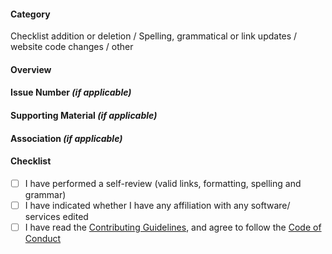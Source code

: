 <!--
Thank you for contributing the ZabezpieczSie.pl 🫶
So that your PR can be reviewed quickly, please complete the following sections:
-->

#### Category
<!-- Indicate the type of PR (delete as necessary) -->
Checklist addition or deletion / Spelling, grammatical or link updates / website code changes / other

#### Overview
<!-- Briefly outline your new changes -->

#### Issue Number _(if applicable)_
<!-- If this PR is related to an issue, please include ticket number. -->

#### Supporting Material _(if applicable)_
<!-- For any content changes, additions or deletions, please include links to relevant references or supported materials -->

#### Association _(if applicable)_
<!-- If you are affiliated with a product or service that relates to this PR, please disclose this for transparency -->

#### Checklist
<!-- Please complete the following checklist 😇 -->
- [ ] I have performed a self-review (valid links, formatting, spelling and grammar)
- [ ] I have indicated whether I have any affiliation with any software/ services edited
- [ ] I have read the [Contributing Guidelines](.github/CONTRIBUTING.md), and agree to follow the [Code of Conduct](/.github/CODE_OF_CONDUCT.md)
